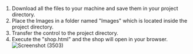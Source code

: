 1. Download all the files to your machine and save them in your project directory.
2. Place the Images in a folder named "Images" which is located inside the project directory.
3. Transfer the control to the project directory.
4. Execute the "shop.html" and the shop will open in your browser.
![Screenshot (3503)](https://github.com/user-attachments/assets/ea6530cc-d0cb-4c42-a049-3a27c99ebf16)
